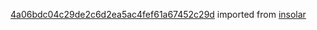 [4a06bdc04c29de2c6d2ea5ac4fef61a67452c29d](https://github.com/insolar/insolar/commit/4a06bdc04c29de2c6d2ea5ac4fef61a67452c29d) imported from [insolar](https://github.com/insolar/insolar)
